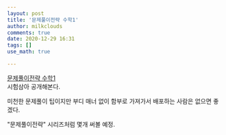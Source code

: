 ```yaml
---
layout: post
title: '문제풀이전략 수학1'
author: milkclouds
comments: true
date: 2020-12-29 16:31
tags: []
use_math: true

---
```





[문제풀이전략 수학1](\files\문제풀이전략\문제풀이전략_수학1(배포용).hwp)  
시험삼아 공개해본다.  

미천한 문제풀이 팁이지만 부디 매너 없이 함부로 가져가서 배포하는 사람은 없으면 좋겠다. 

"문제풀이전략" 시리즈처럼 몇개 써볼 예정.